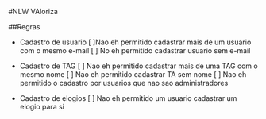 #NLW VAloriza

##Regras

- Cadastro de usuario
 [ ]Nao eh permitido cadastrar mais de um usuario com o mesmo e-mail
 [ ] No eh permitido cadastrar usuario sem e-mail

- Cadastro de TAG
 [ ] Nao eh permitido cadastrar mais de uma TAG com o mesmo nome
 [ ] Nao eh permitido cadastrar TA sem nome
 [ ] Nao eh permitido o cadastro por usuarios que nao sao administradores

- Cadastro de elogios
 [ ] Nao eh permitido um usuario cadastrar um elogio para si